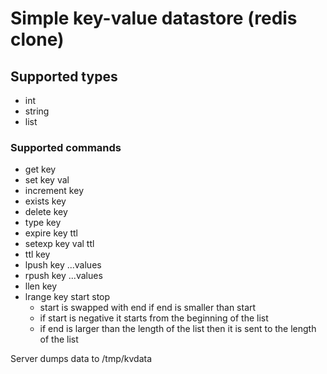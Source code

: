 # Simple key-value datastore (redis clone)

## Supported types
* int
* string
* list

### Supported commands
* get key
* set key val
* increment key
* exists key
* delete key
* type key
* expire key ttl
* setexp key val ttl
* ttl key
* lpush key ...values
* rpush key ...values
* llen key
* lrange key start stop
  - start is swapped with end if end is smaller than start
  - if start is negative it starts from the beginning of the list
  - if end is larger than the length of the list then it is sent to the length of the list

Server dumps data to /tmp/kvdata
